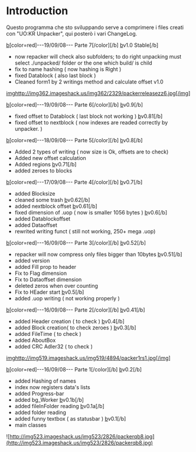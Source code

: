 # Introduction #

Questo programma che sto sviluppando serve a comprimere i files creati con "UO:KR Unpacker", qui posterò i vari ChangeLog.

[b](b.md)[color=red]---19/09/08--- Parte 7[/color][/b]
[b](b.md)v1.0 Stable[/b]
- now repacker will check also subfolders; to do right unpacking must select ./unpacked/ folder or the one which build/ is child
- fix to name hashing ( now hashing is Right )
- fixed Datablock ( also last block )
- Cleaned form1 by 2 writings method and calculate offset v1.0

[img](img.md)http://img362.imageshack.us/img362/2329/packerreleasezz6.jpg[/img]

[b](b.md)[color=red]---19/09/08--- Parte 6[/color][/b]
[b](b.md)v0.9[/b]
- fixed offset to Datablock
( last block not working )
[b](b.md)v0.81[/b]
- fixed offset to nextblock
( now indexes are readed correctly by unpacker. )

[b](b.md)[color=red]---18/09/08--- Parte 5[/color][/b]
[b](b.md)v0.8[/b]
- Added 2 types of writing
( now size is Ok, offsets are to check)
- Added new offset calculation
- Added regions
[b](b.md)v0.71[/b]
- added zeroes to blocks

[b](b.md)[color=red]---17/09/08--- Parte 4[/color][/b]
[b](b.md)v0.7[/b]
- added Blocksize
- cleaned some trash
[b](b.md)v0.62[/b]
- added nextblock offset
[b](b.md)v0.61[/b]
- fixed dimension of .uop ( now is smaller 1056 bytes )
[b](b.md)v0.6[/b]
- added Datablockoffset
- added Dataoffset
- rewrited writing funct ( still not working, 250+ mega .uop)

[b](b.md)[color=red]---16/09/08--- Parte 3[/color][/b]
[b](b.md)v0.52[/b]
- repacker will now compress only files bigger than 10bytes
[b](b.md)v0.51[/b]
- added version
- added Fill prop to header
- Fix to Flag dimension
- Fix to Dataoffset dimension
- deleted zeros when over counting
- Fix to HEader start
[b](b.md)v0.5[/b]
- added .uop writing ( not working properly )


[b](b.md)[color=red]---16/09/08--- Parte 2[/color][/b]
[b](b.md)v0.41[/b]
- added Header creation ( to check )
[b](b.md)v0.4[/b]
- added Block creation( to check zeroes )
[b](b.md)v0.3[/b]
- added FileTime ( to check )
- added AboutBox
- added CRC Adler32 ( to check )

[img](img.md)http://img519.imageshack.us/img519/4894/packer1rs1.jpg[/img]


[b](b.md)[color=red]---16/09/08--- Parte 1[/color][/b]
[b](b.md)v0.2[/b]
- added Hashing of names
- index now registers data's lists
- added Progress-bar
- added bg\_Worker
[b](b.md)v0.1b[/b]
- added fileInFolder reading
[b](b.md)v0.1a[/b]
- added folder reading
- added funny textbox ( as statusbar )
[b](b.md)v0.1[/b]
- main classes

![http://img523.imageshack.us/img523/2826/packerqb8.jpg](http://img523.imageshack.us/img523/2826/packerqb8.jpg)